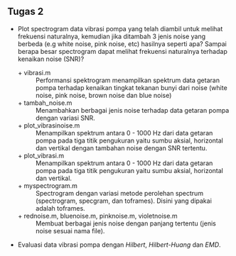 ## Tugas 2
- Plot spectrogram data vibrasi pompa yang telah diambil untuk melihat frekuensi naturalnya, kemudian jika ditambah 3 jenis noise yang berbeda (e.g white noise, pink noise, etc) hasilnya seperti apa? Sampai berapa besar spectrogram dapat melihat frekuensi naturalnya terhadap kenaikan noise (SNR)?
    <dl>
    <dt>+ vibrasi.m
    <dd>Performansi spektrogram menampilkan spektrum data getaran pompa terhadap kenaikan tingkat tekanan bunyi dari noise (white noise, pink noise, brown noise dan blue noise)
    <dt>+ tambah_noise.m
    <dd>Menambahkan berbagai jenis noise terhadap data getaran pompa dengan variasi SNR.
    <dt>+ plot_vibrasinoise.m
    <dd>Menampilkan spektrum antara 0 - 1000 Hz dari data getaran pompa pada tiga titik pengukuran yaitu sumbu aksial, horizontal dan vertikal dengan tambahan noise dengan SNR tertentu.
    <dt>+ plot_vibrasi.m
    <dd>Menampilkan spektrum antara 0 - 1000 Hz dari data getaran pompa pada tiga titik pengukuran yaitu sumbu aksial, horizontal dan vertikal.
    <dt>+ myspectrogram.m
    <dd>Spectrogram dengan variasi metode perolehan spectrum (spectrogram, specgram, dan toframes). Disini yang dipakai adalah toframes.
    <dt>+ rednoise.m, bluenoise.m, pinknoise.m, violetnoise.m
    <dd>Membuat berbagai jenis noise dengan panjang tertentu (jenis noise sesuai nama file).
    </dl>

- Evaluasi data vibrasi pompa dengan *Hilbert*, *Hilbert-Huang* dan *EMD*.
